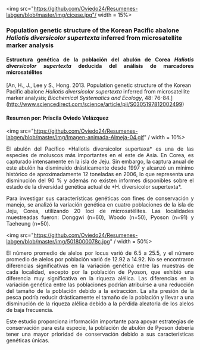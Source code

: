
<img src="https://github.com/Oviedo24/Resumenes-labgen/blob/master/img/cicese.jpg"/ width = 15%>

### Population genetic structure of the Korean Pacific abalone *Haliotis diversicolor supertexta* inferred from microsatellite marker analysis
#### <p align="justify">Estructura genética de la población del abulón de Corea *Haliotis diversicolor supertexta* deducida del análisis de marcadores microsatélites
[An, H., J., Lee y S., Hong. 2013. Population genetic structure of the Korean Pacific abalone *Haliotis diversicolor supertexta* inferred from microsatellite marker analysis; *Biochemical Systematics and Ecology*, 48: 76-84.] (http://www.sciencedirect.com/science/article/pii/S0305197812002499)
#### Resumen por: Priscila Oviedo Velázquez
<img src="https://github.com/Oviedo24/Resumenes-labgen/blob/master/img/Imagen-animada-Almeja-04.gif" / width = 10%>

<p align="justify">El abulón del Pacífico *Haliotis diversicolor supertaxa* es una de las especies de moluscos más importantes en el este de Asia. En Corea, es capturado intensamente en la isla de Jeju. Sin embargo, la captura anual de este abulón ha disminuido drásticamente desde 1997 y alcanzó un mínimo histórico de aproximadamente 12 toneladas en 2006, lo que representa una disminución del 90 % y además no existen informes disponibles sobre el estado de la diversidad genética actual de *H. diversicolor supertexta*.

<p align="justify">Para investigar sus características genéticas con fines de conservación y manejo, se analizó la variación genética en cuatro poblaciones de la isla de Jeju, Corea, utilizando 20 loci de microsatélites. Las localidades muestreadas fueron: Donggwi (n=60), Woodo (n=50), Pyoson (n=91) y Taeheung (n=50).

 <img src="https://github.com/Oviedo24/Resumenes-labgen/blob/master/img/5018000078c.jpg" / width = 50%> 

<p align="justify">El número promedio de alelos por locus varió de 6.5 a 25.5, y el número promedio de alelos por población varió de 12.92 a 14.92. No se encontraron diferencias significativas en la variación genética entre las muestras de cada localidad, excepto por la población de Pyoson, que exhibió una diferencia muy significativa en la riqueza alélica. Las diferencias en la variación genética entre las poblaciones podrían atribuirse a una reducción del tamaño de la población debido a la extracción. La alta presión de la pesca podría reducir drásticamente el tamaño de la población y llevar a una disminución de la riqueza alélica debido a la pérdida aleatoria de los alelos de baja frecuencia. 

<p align="justify">Este estudio proporciona información importante para apoyar estrategias de conservación para esta especie, la población de abulón de Pyoson debería tener una mayor prioridad de conservación debido a sus características genéticas únicas.
